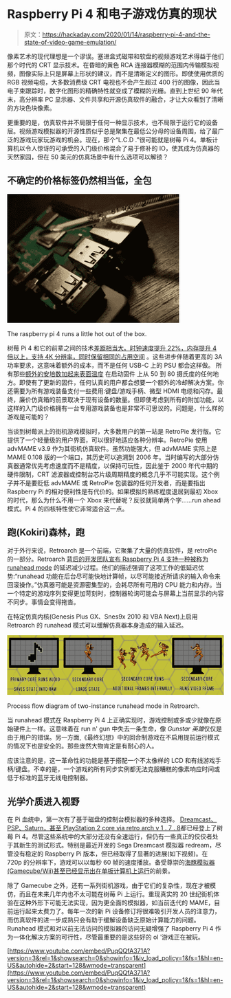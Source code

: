 # Raspberry Pi 4 和电子游戏仿真的现状

> 原文：<https://hackaday.com/2020/01/14/raspberry-pi-4-and-the-state-of-video-game-emulation/>

像素艺术的现代理想是一个谬误。塞进盒式磁带和软盘的视频游戏艺术得益于他们那个时代的 CRT 显示技术。在昏暗的黄色 RCA 连接器模糊的范围内传输模拟视频，图像实际上只是屏幕上形状的建议，而不是清晰定义的图形。即使使用优质的 RGB 视频电缆，大多数消费级 CRT 电视也不会产生超过 400 行的图像，因此当电子束跟踪时，数字化图形的精确特性就变成了模糊的光栅。直到上世纪 90 年代末，高分辨率 PC 显示器、文件共享和开源仿真软件的融合，才让大众看到了清晰的方块色块像素。

更重要的是，仿真软件并不局限于任何一种显示技术，也不局限于运行它的设备层。视频游戏模拟器的开源性质似乎总是聚集在最低公分母的设备周围，给了最广泛的游戏玩家玩游戏的机会。现在，那个“L.C.D .”很可能就是树莓 Pi 4。单板计算机以令人惊讶的可承受的入门级价格混合了易于修补的 IO，使其成为仿真器的天然家园，但在 50 美元的仿真场景中有什么选项可以解锁？

## 不确定的价格标签仍然相当低，全包

![Raspberry Pi 4 with Thermometer](img/bb494cd100be0eb96ae8f9483bf217c5.png)

The raspberry pi 4 runs a little hot out of the box.

树莓 Pi 4 和它的前辈之间的技术[差距相当大。时钟速度提升 22%，内存提升 4 倍以上，支持 4K 分辨率，同时保留相同的占用空间](https://hackaday.com/2019/07/10/raspberry-pi-4-benchmarks-processor-and-network-performance-makes-it-a-real-desktop-contender/) 。这些进步伴随着更高的 3A 功率要求，这意味着额外的成本，而不是任何 USB-C 上的 PSU 都会这样做。 所有那些[额外的安培数加起来表面温度](https://www.tomshardware.com/news/raspberry-pi-4-firmware-update-tested,39791.html) 在启动固件 上从 50 到 80 摄氏度的任何地方。即使有了更新的固件，任何认真的用户都会想要一个额外的冷却解决方案。你还需要为所有游戏装备支付一些费用:键盘/游戏手柄、微型 HDMI 电缆和闪存。最终，廉价仿真箱的前景取决于现有设备的数量。但即使考虑到所有的附加功能，以这样的入门级价格拥有一台专用游戏装备也是非常不可思议的。问题是，什么样的游戏是可能的？ 

当谈到树莓派上的街机游戏模拟时，大多数用户的第一站是 RetroPie 发行版。它提供了一个轻量级的用户界面，可以很好地适应各种分辨率。RetroPie 使用 advMAME v3.9 作为其街机仿真软件。虽然功能强大，但 advMAME 实际上是 MAME 0.108 版的一个端口，其历史可以追溯到 2006 年。当时编写的大部分仿真器通常优先考虑速度而不是精度，以保持可玩性，因此鉴于 2000 年代中期的硬件限制，CRT 滤波器或控制台芯片级周期精度的概念几乎不可能实现。这个例子并不是要贬低 advMAME 或 RetroPie 包装器的任何开发者，而是要指出 Raspberry Pi 的相对便利性是有代价的。如果模拟的熟练程度退居到最初 Xbox 的时代，那么为什么不用一个 Xbox 来代替呢？反驳就简单两个字……run ahead 模式。Pi 4 的四核特性使它非常适合这一点。

## 跑(Kokiri)森林，跑

对于外行来说，Retroarch 是一个前端，它聚集了大量的仿真软件，是 retroPie 的一部分。Retroarch [背后的开发团队宣布 Raspberry Pi 4 支持一种被称为 runahead mode](https://www.libretro.com/index.php/retroarch-runahead-and-raspberry-pi-4-the-results-are-in/) 的延迟减少过程。他们的描述强调了这项工作的低延迟优势:“runahead 功能在后台尽可能快地计算帧，以尽可能接近所请求的输入命令来回滚操作。”仿真器可能是资源密集型的，会耗尽所有可用的 CPU 能力和内存。当一个特定的游戏序列变得更加苛刻时，控制器轮询可能会与屏幕上当前显示的内容不同步。事情会变得拖沓。

在特定仿真内核(Genesis Plus GX、Snes9x 2010 和 VBA Next)上启用 Retroarch 的 runahead 模式可以缓解仿真器本身造成的输入延迟。

![Runahead Mode Process Flow](img/0d2f92795c434834835671f9c44e9b1a.png)

Process flow diagram of two-instance runahead mode in Retroarch.

当 runahead 模式在 Raspberry Pi 4 上正确实现时，游戏控制或多或少就像在原始硬件上一样。这意味着在 run n' gun 中失去一条生命，像 *Gunstar 英雄*仅仅是由于用户的错误。另一方面,《最终幻想》中的回合制游戏在不启用提前运行模式的情况下也是安全的。那些庞然大物肯定是有耐心的人。

应该注意的是，这一革命性的功能是基于搭配一个不太像样的 LCD 和有线游戏手柄/键盘。不幸的是，一个游戏的所有同步实例都无法克服糟糕的像素响应时间或低于标准的蓝牙无线电控制器。

## 光学介质进入视野

在 Pi 血统中，第一次有了基于磁盘的控制台模拟器的多种选择。 [Dreamcast、PSP、Saturn，甚至 PlayStation 2 core via retro arch v 1 . 7 . 8](http://www.lakka.tv/articles/2019/09/15/lakka-2.3-with-retroarch-1.7.8/)都已经登上了树莓 Pi 4。尽管这些系统中的大部分还没有全速运行，但仍有一些真正的佼佼者处于其新生的测试形式。特别是最近开发的 Sega Dreamcast 模拟器 redream，尽管没有稳定的 Raspberry Pi 版本，但已经取得了显著的进展(如下视频)。在 720p 的分辨率下，游戏可以以每秒 60 帧的速度播放。备受尊崇的[海豚模拟器(Gamecube/Wii)甚至已经显示出在单板计算机上运行](https://www.youtube.com/watch?v=l4TyYU9Xhcs&feature=emb_logo)的前景。

除了 Gamecube 之外，还有一系列街机游戏，由于它们的复杂性，现在才被模仿，而且在未来几年内也不太可能在树莓 Pi 上运行。重现真实的 20 世纪街机体验在这种外形下可能无法实现，因为更全面的模拟器，如当前迭代的 MAME，目前运行起来太费力了。每年一次的新 Pi 设备修订将很难吸引开发人员的注意力，而仿真软件的进一步成熟只会有助于缓解设备缺乏原始计算能力的问题。Runahead 模式和对以前无法访问的模拟器的访问无疑增强了 Raspberry Pi 4 作为一体化解决方案的可行性，尽管最重要的是这些好的 ol '游戏正在被玩。

 [https://www.youtube.com/embed/PuqQQfA371A?version=3&rel=1&showsearch=0&showinfo=1&iv_load_policy=1&fs=1&hl=en-US&autohide=2&start=128&wmode=transparent](https://www.youtube.com/embed/PuqQQfA371A?version=3&rel=1&showsearch=0&showinfo=1&iv_load_policy=1&fs=1&hl=en-US&autohide=2&start=128&wmode=transparent)

